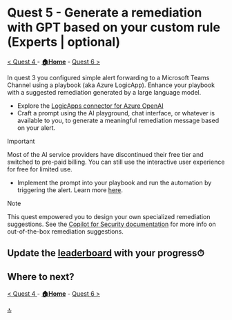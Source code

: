 # Quest 5 - Generate a remediation with GPT based on your custom rule (Experts | optional)

[< Quest 4 ](quest4.md) - **[🏠Home](../README.md)** - [ Quest 6 >](quest6.md)

In quest 3 you configured simple alert forwarding to a Microsoft Teams Channel using a playbook (aka Azure LogicApp). Enhance your playbook with a suggested remediation generated by a large language model.

* Explore the [LogicApps connector for Azure OpenAI](https://techcommunity.microsoft.com/t5/azure-integration-services-blog/public-preview-of-azure-openai-and-ai-search-in-app-connectors/ba-p/4049584)
* Craft a prompt using the AI playground, chat interface, or whatever is available to you, to generate a meaningful remediation message based on your alert.

> [!IMPORTANT]
> Most of the AI service providers have discontinued their free tier and switched to pre-paid billing. You can still use the interactive user experience for free for limited use.

* Implement the prompt into your playbook and run the automation by triggering the alert. Learn more [here](https://learn.microsoft.com/azure/sentinel/automation/automation).

> [!NOTE]
> This quest empowered you to design your own specialized remediation suggestions. See the [Copilot for Security documentation](https://microsoft.github.io/PartnerResources/skilling/microsoft-security-academy/microsoft-copilot-for-security#use-cases) for more info on out-of-the-box remediation suggestions.

## Update the [leaderboard](https://forms.office.com/r/aYH8rh7vp5) with your progress⏱

## Where to next?

[< Quest 4 ](quest4.md) - **[🏠Home](../README.md)** - [ Quest 6 >](quest6.md)

[🔝](#)
